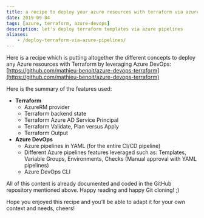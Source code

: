 ```yaml
---
title: a recipe to deploy your azure resources with terraform via azure pipelines
date: 2019-09-04
tags: [azure, terraform, azure-devops]
description: let's deploy terraform templates via azure pipelines
aliases:
    - /deploy-terraform-via-azure-pipelines/
---
```

Here is a recipe which is putting altogether the different concepts to deploy any Azure resources with Terraform by leveraging Azure DevOps:
[https://github.com/mathieu-benoit/azure-devops-terraform](https://github.com/mathieu-benoit/azure-devops-terraform)

Here is the summary of the features used:
- **Terraform**
    - AzureRM provider
    - Terraform backend state
    - Terraform Azure AD Service Principal
    - Terraform Validate, Plan versus Apply
    - Terraform Output
- **Azure DevOps**
    - Azure pipelines in YAML (for the entire CI/CD pipeline)
    - Different Azure pipelines features leveraged such as: Templates, Variable Groups, Environments, Checks (Manual approval with YAML pipelines)
    - Azure DevOps CLI

All of this content is already documented and coded in the GitHub repository mentioned above. Happy reading and happy Git cloning! ;)

Hope you enjoyed this recipe and you'll be able to adapt it for your own context and needs, cheers!